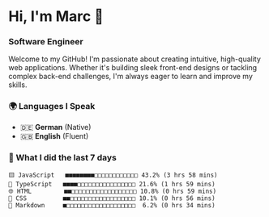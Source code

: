 # Hi, I'm Marc 👋 
### Software Engineer

Welcome to my GitHub! I'm passionate about creating intuitive, high-quality web applications. Whether it's building sleek front-end designs or tackling complex back-end challenges, I'm always eager to learn and improve my skills.  

### 🌍 Languages I Speak  
- 🇩🇪 **German** (Native)  
- 🇬🇧 **English** (Fluent)

### 🤯 What I did the last 7 days

```
🟨 JavaScript   ■■■■■■■■□□□□□□□□□□□□ 43.2% (3 hrs 58 mins)
🔷 TypeScript   ■■■■□□□□□□□□□□□□□□□□ 21.6% (1 hrs 59 mins)
🌐 HTML         ■■□□□□□□□□□□□□□□□□□□ 10.8% (0 hrs 59 mins)
🎨 CSS          ■■□□□□□□□□□□□□□□□□□□ 10.1% (0 hrs 56 mins)
📝 Markdown     ■□□□□□□□□□□□□□□□□□□□  6.2% (0 hrs 34 mins)
```